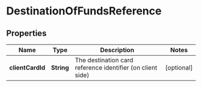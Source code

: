 
# DestinationOfFundsReference

## Properties
Name | Type | Description | Notes
------------ | ------------- | ------------- | -------------
**clientCardId** | **String** | The destination card reference identifier (on client side) |  [optional]



